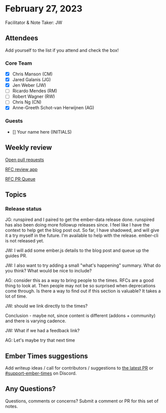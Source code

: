# February 27, 2023

Facilitator & Note Taker: JW

## Attendees

Add yourself to the list if you attend and check the box!

### Core Team

- [x] Chris Manson (CM)
- [x] Jared Galanis (JG)
- [x] Jen Weber (JW)
- [ ] Ricardo Mendes (RM)
- [ ] Robert Wagner (RW)
- [ ] Chris Ng (CN)
- [x] Anne-Greeth Schot-van Herwijnen (AG)

### Guests

- [] Your name here (INITIALS)

## Weekly review

[Open pull requests](https://help-wanted.emberjs.com/pull-requests)

[RFC review app](https://rfcs.emberjs.com/)

[RFC PR Queue](https://github.com/emberjs/rfcs/pulls)

## Topics

### Release status

JG: runspired and I paired to get the ember-data release done. runspired
has also been doing more followup releases since. I feel like I have the
context to help get the blog post out. So far, I have shadowed, and will
give it a try myself in the future. I'm available to help with the release.
ember-cli is not released yet.

JW: I will add some ember.js details to the blog post and queue up the
guides PR.

JW: I also want to try adding a small "what's happening" summary.
What do you think? What would be nice to include?

AG: consider this as a way to bring people to the times. RFCs are a good
thing to look at. Then people may not be so surprised when deprecations come
through. Is there a way to find out if this section is valuable? It takes a
lot of time. 

JW: should we link directly to the times?

Conclusion - maybe not, since content is different (addons + community) and
there is varying cadence.

JW: What if we had a feedback link?

AG: Let's maybe try that next time

<!-- If you would like to add a topic to the agenda please add a suggestion to the PR using the following format: -->
<!-- ### Your topic (INITIALS, expected duration in minutes) -->

## Ember Times suggestions

Add writeup ideas / call for contributors / suggestions to [the latest PR](https://github.com/ember-learn/ember-blog/pulls?q=is%3Aopen+is%3Apr+label%3A%22%F0%9F%97%9E+embertimes%22%20or%20#support-ember-times) or [#support-ember-times](https://discordapp.com/channels/480462759797063690/485450546887786506) on Discord.

## Any Questions?

Questions, comments or concerns? Submit a comment or PR for this set of notes.
